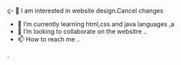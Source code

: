 ç- 👀 I am interested in website design.Cancel changes
- 🌱 I’m currently learning html,css and java languages ,a
- 💞️ I’m looking to collaborate on the websitre ..
- 📫 How to reach me ..

<!---
ibrahimaydn/ibrahimaydn is a ✨ special ✨ repository because its `README.md` (this file) appears on your GitHub profile.
You can click the Preview link to take a look at your change
---> 
.
